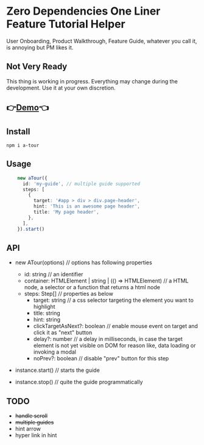 # Zero Dependencies One Liner Feature Tutorial Helper

User Onboarding, Product Walkthrough, Feature Guide, whatever you call it, is annoying but PM likes it.

## Not Very Ready

This thing is working in progress. Everything may change during the development. Use it at your own discretion.

## 👉[Demo](https://noru.github.io/a-tour/example/dist/index.html)👈

## Install

```
npm i a-tour
```

## Usage 

```typescript
    new aTour({
      id: 'my-guide', // multiple guide supported
      steps: [
        {
          target: '#app > div > div.page-header',
          hint: 'This is an awesome page header',
          title: 'My page header',
        },
      ],
    }).start()
```

## API

- new ATour(options) // options has following properties
  - id: string // an identifier
  - container: HTMLElement | string | (() => HTMLElement)  // a HTML node, a selector or a function that returns a html node
  - steps: Step[]   // properties as below
    - target: string      // a css selector targeting the element you want to highlight
    - title: string
    - hint: string
    - clickTargetAsNext?: boolean // enable mouse event on target and click it as "next" button
    - delay?: number // a delay in milliseconds, in case the target element is not yet visible on DOM for reason like, data loading or invoking a modal
    - noPrev?: boolean // disable "prev" button for this step

- instance.start()    // starts the guide
- instance.stop()    // quite the guide programmatically

## TODO

- ~~handle scroll~~
- ~~multiple guides~~
- hint arrow
- hyper link in hint